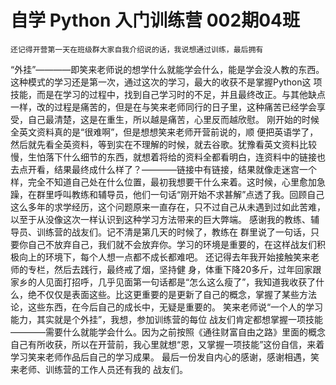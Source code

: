 # 自学 Python 入门训练营 002期04班
    还记得开营第一天在班级群大家自我介绍说的话，我说想通过训练，最后拥有
“外挂”————即笑来老师说的想学什么就能学会什么，能是学会没人教的东西。
    这种模式的学习还是第一次，通过这次的学习，最大的收获不是掌握Python这
项技能，而是在学习的过程中，找到自己学习时的不足，并且最终改正。与其他缺点一样，改的过程是痛苦的，但是在与笑来老师同行的日子里，这种痛苦已经学会享受，自己最清楚，这是在重生，所以越是痛苦，心里反而越欣慰。
    刚开始的时候全英文资料真的是“很难啊”，但是想想笑来老师开营前说的，顺
便把英语学了，然后就先看全英资料，等到实在不理解的时候，就去谷歌。犹豫看英文资料比较慢，生怕落下什么细节的东西，就想着将给的资料全都看明白，连资料中的链接也去点开看，结果最终成什么样了？————链接中有链接，结果就像走迷宫一个样，完全不知道自己处在什么位置，最初我想要干什么来着。这时候，心里愈加急躁，在群里呼叫教练和辅导员，他们一句话“刚开始不求甚解”点透了我。回顾自己这么多年的求学经历，这个问题原来一直存在，只不过自己从未遇到过如此苦难，以至于从没像这次一样认识到这种学习方法带来的巨大弊端。
    感谢我的教练、辅导员、训练营的战友们。记不清是第几天的时候了，教练在
群里说了一句话，只要你自己不放弃自己，我们就不会放弃你。学习的环境是重要的，在这样战友们积极向上的环境下，每个人想一点都不成长都难吧。
    还记得去年我开始接触笑来老师的专栏，然后去践行，最终戒了烟，坚持健
身，体重下降20多斤，过年回家跟家乡的人见面打招呼，几乎见面第一句话都是“怎么这么瘦了”，我知道我收获了什么，绝不仅仅是表面这些。比这更重要的是更新了自己的概念，掌握了某些方法论，这些东西，在今后自己的成长中，无疑是重要的。
    笑来老师说“一个人的学习能力，其实就是个外挂”，我想，参加训练营的每位
战友们肯定都想掌握一项技能————需要什么就能学会什么。因为之前按照《通往财富自由之路》里面的概念自己有所收获，所以在开营前，我心里就想“恩，又掌握一项技能”这份自信，来着学习笑来老师作品后自己的学习成果。
    最后一份发自内心的感谢，感谢相遇，笑来老师、训练营的工作人员还有我的
战友们。
